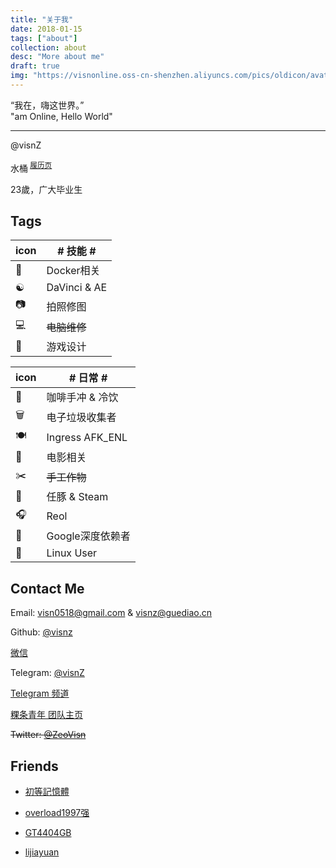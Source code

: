 ```yaml
---
title: "关于我"
date: 2018-01-15
tags: ["about"]
collection: about
desc: "More about me"
draft: true
img: "https://visnonline.oss-cn-shenzhen.aliyuncs.com/pics/oldicon/avater.jpg"
---
```

  

“我在，嗨这世界。”
<br />"am Online, Hello World"

---

@visnZ

水桶<sup> [履历页](visn.online/resume/)</sup>

23歲，广大毕业生



## Tags

icon|\# 技能 \# |
---|---
🐋|Docker相关|
☯️|DaVinci & AE|
📷|拍照修图|
💻|~~电脑维修~~|
🎲|游戏设计|


icon|\# 日常 \# 
---|---
🍹|咖啡手冲 & 冷饮|
🗑|电子垃圾收集者|
🍽|Ingress AFK_ENL|
🎥|电影相关|
✂️|~~手工作物~~|
🐬|任豚 & Steam|
🎧|Reol|
💊|Google深度依赖者|
🐧|Linux User|


## Contact Me

Email: visn0518@gmail.com & visnz@guediao.cn

Github: [@visnz](https://github.com/visnz)

[微信](https://visnonline.oss-cn-shenzhen.aliyuncs.com/pics/wechat.me.jpg)

Telegram: [@visnZ](https://t.me/visnZ)

[Telegram 频道](https://t.me/visnview)

[粿条青年 团队主页](http://guediao.top)

~~Twitter: [@ZeoVisn](https://twitter.com/ZeoVisn)~~

## Friends

- [初等記憶體](axionl.github.io)

- [overload1997强](blog.csdn.net/overload1997)

- [GT4404GB](http://gt4404gb.top/)

- [lijiayuan](http://lijiayuan.top/)